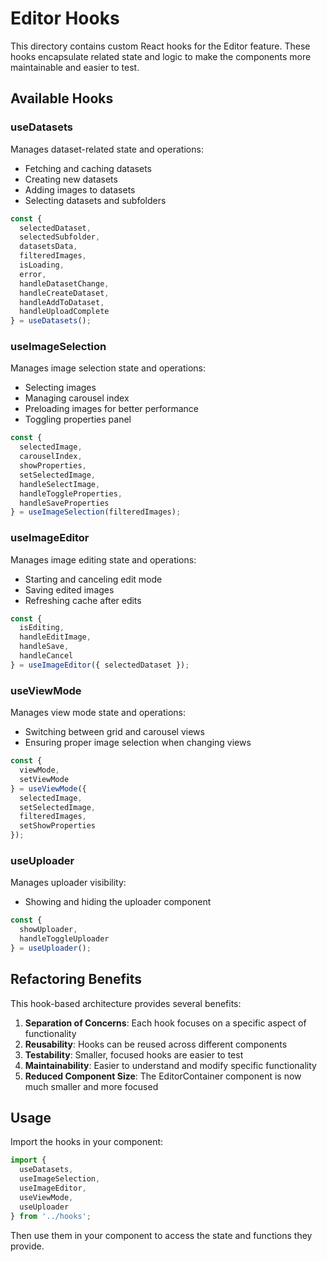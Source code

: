# Editor Hooks

This directory contains custom React hooks for the Editor feature. These hooks encapsulate related state and logic to make the components more maintainable and easier to test.

## Available Hooks

### useDatasets

Manages dataset-related state and operations:
- Fetching and caching datasets
- Creating new datasets
- Adding images to datasets
- Selecting datasets and subfolders

```typescript
const {
  selectedDataset,
  selectedSubfolder,
  datasetsData,
  filteredImages,
  isLoading,
  error,
  handleDatasetChange,
  handleCreateDataset,
  handleAddToDataset,
  handleUploadComplete
} = useDatasets();
```

### useImageSelection

Manages image selection state and operations:
- Selecting images
- Managing carousel index
- Preloading images for better performance
- Toggling properties panel

```typescript
const {
  selectedImage,
  carouselIndex,
  showProperties,
  setSelectedImage,
  handleSelectImage,
  handleToggleProperties,
  handleSaveProperties
} = useImageSelection(filteredImages);
```

### useImageEditor

Manages image editing state and operations:
- Starting and canceling edit mode
- Saving edited images
- Refreshing cache after edits

```typescript
const {
  isEditing,
  handleEditImage,
  handleSave,
  handleCancel
} = useImageEditor({ selectedDataset });
```

### useViewMode

Manages view mode state and operations:
- Switching between grid and carousel views
- Ensuring proper image selection when changing views

```typescript
const {
  viewMode,
  setViewMode
} = useViewMode({
  selectedImage,
  setSelectedImage,
  filteredImages,
  setShowProperties
});
```

### useUploader

Manages uploader visibility:
- Showing and hiding the uploader component

```typescript
const {
  showUploader,
  handleToggleUploader
} = useUploader();
```

## Refactoring Benefits

This hook-based architecture provides several benefits:

1. **Separation of Concerns**: Each hook focuses on a specific aspect of functionality
2. **Reusability**: Hooks can be reused across different components
3. **Testability**: Smaller, focused hooks are easier to test
4. **Maintainability**: Easier to understand and modify specific functionality
5. **Reduced Component Size**: The EditorContainer component is now much smaller and more focused

## Usage

Import the hooks in your component:

```typescript
import {
  useDatasets,
  useImageSelection,
  useImageEditor,
  useViewMode,
  useUploader
} from '../hooks';
```

Then use them in your component to access the state and functions they provide. 